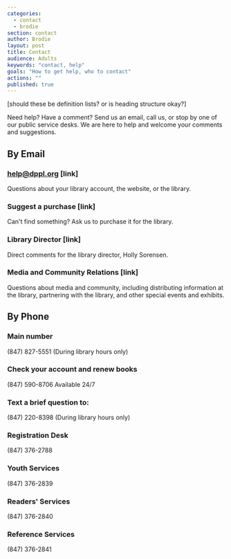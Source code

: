 ```yaml
---
categories: 
  - contact
  - brodie
section: contact
author: Brodie
layout: post
title: Contact
audience: Adults
keywords: "contact, help"
goals: "How to get help, who to contact"
actions: ""
published: true
---
```


[should these be definition lists? or is heading structure okay?]

Need help? Have a comment? Send us an email, call us, or stop by one of our public service desks. We are here to help and welcome your comments and suggestions.

## By Email

### help@dppl.org [link]
Questions about your library account, the website, or the library.

### Suggest a purchase [link]
Can't find something? Ask us to purchase it for the library.

### Library Director [link]
Direct comments for the library director, Holly Sorensen.

### Media and Community Relations [link]
Questions about media and community, including distributing information at the library, partnering with the library, and other special events and exhibits.

## By Phone

### Main number
(847) 827-5551 (During library hours only)

### Check your account and renew books
(847) 590-8706 Available 24/7

### Text a brief question to:
(847) 220-8398
(During library hours only)

### Registration Desk
(847) 376-2788

### Youth Services
(847) 376-2839

### Readers' Services
(847) 376-2840

### Reference Services
(847) 376-2841